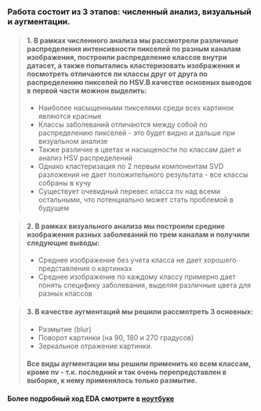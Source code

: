### Работа состоит из 3 этапов: численный анализ, визуальный и аугментации.

>#### 1. В рамках численного анализа мы рассмотрели различные распределения интенсивности пикселей по разным каналам изображения, построили распределение классов внутри датасет, а также попытались кластеризовать изображения и посмотреть отличаются ли классы друг от друга по распределению пикселей по HSV.В качестве основных выводов в первой части можнон выделить:
>- Наиболее насыщенными пикселями среди всех картинок являются красные
>- Классы заболеваний отличаются между собой по распределению пикселей - это будет видно и дальше при визуальном анализе
>- Также различие в цветах и насыщености по классам дает и анализ HSV распределений
>- Однако кластеризация по 2 первым компонентам SVD разложения не дает положительного результата - все классы собраны в кучу
>- Существует очевидный перевес класса nv над всеми остальными, что потенциально может стать проблемой в будущем

>#### 2. В рамках визуального анализа мы построили средние изображения разных заболеваний по трем каналам и получили следующие выводы:
>- Среднее изображение без учета класса не дает хорошего представления о картинках
>- Среднее изображение по каждому классу примерно дает понять специфику заболевания, выделяя различные цвета для разных классов

>#### 3. В качестве аугментаций мы решили рассмотреть 3 основных:
>- Размытие (blur) 
>- Поворот картинки (на 90, 180 и 270 градусов)
>- Зеркальное отражение картинки. 
>#### Все виды аугментации мы решили применить ко всем классам, кроме nv - т.к. последний и так очень перепредставлен в выборке, к нему применялось только размытие.
#### Более подробный ход EDA смотрите в [ноутбуке](EDA.ipynb)
